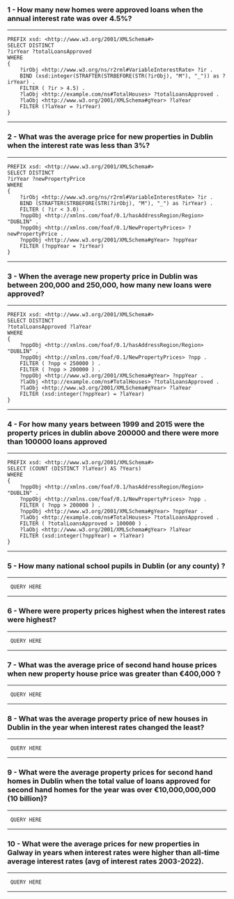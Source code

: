 ### 1 - How many new homes were approved loans when the annual interest rate was over 4.5%?

---

```
PREFIX xsd: <http://www.w3.org/2001/XMLSchema#>
SELECT DISTINCT
?irYear ?totalLoansApproved
WHERE
{
    ?irObj <http://www.w3.org/ns/r2rml#VariableInterestRate> ?ir .
    BIND (xsd:integer(STRAFTER(STRBEFORE(STR(?irObj), "M"), "_")) as ?irYear) .
    FILTER ( ?ir > 4.5) .
    ?laObj <http://example.com/ns#TotalHouses> ?totalLoansApproved .
    ?laObj <http://www.w3.org/2001/XMLSchema#gYear> ?laYear
    FILTER (?laYear = ?irYear)
}
```

---

### 2 - What was the average price for new properties in Dublin when the interest rate was less than 3%?

---

```
PREFIX xsd: <http://www.w3.org/2001/XMLSchema#>
SELECT DISTINCT
?irYear ?newPropertyPrice
WHERE
{
    ?irObj <http://www.w3.org/ns/r2rml#VariableInterestRate> ?ir .
    BIND (STRAFTER(STRBEFORE(STR(?irObj), "M"), "_") as ?irYear) .
    FILTER ( ?ir < 3.0) .
    ?nppObj <http://xmlns.com/foaf/0.1/hasAddressRegion/Region> "DUBLIN" .
    ?nppObj <http://xmlns.com/foaf/0.1/NewPropertyPrices> ?newPropertyPrice .
    ?nppObj <http://www.w3.org/2001/XMLSchema#gYear> ?nppYear
    FILTER (?nppYear = ?irYear)
}
```

---

### 3 - When the average new property price in Dublin was between 200,000 and 250,000, how many new loans were approved?

---

```
PREFIX xsd: <http://www.w3.org/2001/XMLSchema#>
SELECT DISTINCT
?totalLoansApproved ?laYear
WHERE
{
    ?nppObj <http://xmlns.com/foaf/0.1/hasAddressRegion/Region> "DUBLIN" .
    ?nppObj <http://xmlns.com/foaf/0.1/NewPropertyPrices> ?npp .
    FILTER ( ?npp < 250000 ) .
    FILTER ( ?npp > 200000 ) .
    ?nppObj <http://www.w3.org/2001/XMLSchema#gYear> ?nppYear .
    ?laObj <http://example.com/ns#TotalHouses> ?totalLoansApproved .
    ?laObj <http://www.w3.org/2001/XMLSchema#gYear> ?laYear
    FILTER (xsd:integer(?nppYear) = ?laYear)
}
```

---

### 4 - For how many years between 1999 and 2015 were the property prices in dublin above 200000 and there were more than 100000 loans approved

---

```
PREFIX xsd: <http://www.w3.org/2001/XMLSchema#>
SELECT (COUNT (DISTINCT ?laYear) AS ?Years)
WHERE
{
    ?nppObj <http://xmlns.com/foaf/0.1/hasAddressRegion/Region> "DUBLIN" .
    ?nppObj <http://xmlns.com/foaf/0.1/NewPropertyPrices> ?npp .
    FILTER ( ?npp > 200000 ) .
    ?nppObj <http://www.w3.org/2001/XMLSchema#gYear> ?nppYear .
    ?laObj <http://example.com/ns#TotalHouses> ?totalLoansApproved .
    FILTER ( ?totalLoansApproved > 100000 ) .
    ?laObj <http://www.w3.org/2001/XMLSchema#gYear> ?laYear
    FILTER (xsd:integer(?nppYear) = ?laYear)
}
```

---

### 5 - How many national school pupils in Dublin (or any county) ?

---

```
 QUERY HERE
```

---

### 6 - Where were property prices highest when the interest rates were highest?

---

```
 QUERY HERE
```

---

### 7 - What was the average price of second hand house prices when new property house price was greater than €400,000 ?

---

```
 QUERY HERE
```

---

### 8 - What was the average property price of new houses in Dublin in the year when interest rates changed the least?

---

```
 QUERY HERE
```

---

### 9 - What were the average property prices for second hand homes in Dublin when the total value of loans approved for second hand homes for the year was over €10,000,000,000 (10 billion)?

---

```
 QUERY HERE
```

---

### 10 - What were the average prices for new properties in Galway in years when interest rates were higher than all-time average interest rates (avg of interest rates 2003-2022).

---

```
 QUERY HERE
```

---
